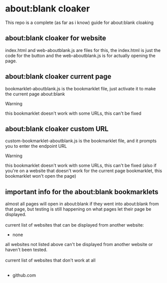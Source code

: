 # about:blank cloaker
This repo is a complete (as far as i know) guide for about:blank cloaking
## about:blank cloaker for website
index.html and web-aboutblank.js are files for this, the index.html is just the code for the button and the web-aboutblank.js is for actually opening the page.
## about:blank cloaker current page
bookmarklet-aboutblank.js is the bookmarklet file, just activate it to make the current page about:blank
> [!WARNING]
> this bookmarklet doesn't work with some URLs, this can't be fixed
## about:blank cloaker custom URL
custom-bookmarklet-aboutblank.js is the bookmarklet file, and it prompts you to enter the endpoint URL
> [!WARNING]
> this bookmarklet doesn't work with some URLs, this can't be fixed (also if you're on a website that doesn't work for the current page bookmarklet, this bookmarklet won't open the page)

## important info for the about:blank bookmarklets
almost all pages will open in about:blank if they went into about:blank from that page, but testing is still happening on what pages let their page be displayed. <br>
<br>
  current list of websites that can be displayed from another website: <br>
<ul>
  <li>none <br></li>
</ul>
 all websites not listed above can't be displayed from another website or haven't been tested. <br> <br>
current list of websites that don't work at all <br> <br>
<ul>
  <li>github.com <br></li>
</ul>
<br>
